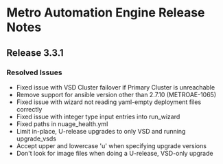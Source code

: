 # Metro Automation Engine Release Notes

## Release 3.3.1

### Resolved Issues
* Fixed issue with VSD Cluster failover if Primary Cluster is unreachable
* Remove support for ansible version other than 2.7.10 (METROAE-1065)
* Fixed issue with wizard not reading yaml-empty deployment files correctly
* Fixed issue with integer type input entries into run_wizard
* Fixed paths in nuage_health.yml
* Limit in-place, U-release upgrades to only VSD and running upgrade_vsds
* Accept upper and lowercase 'u' when specifying upgrade versions
* Don't look for image files when doing a U-release, VSD-only upgrade
